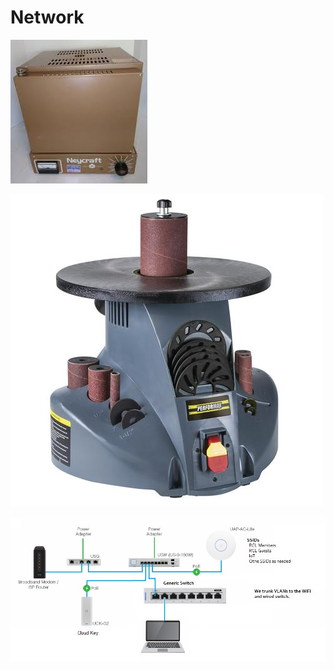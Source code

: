 # Network



![Unifi Cloud Key](../.gitbook/assets/image%20%2856%29.png)



![Unifi Security Gateway](../.gitbook/assets/image%20%2859%29.png)



![](../.gitbook/assets/new-rcl-network.jpg)



